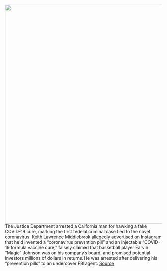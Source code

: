 <img src='https://cdn.vox-cdn.com/thumbor/a0_-ISAJjFrrk6UEu2mZlcvV5AU=/0x0:4225x2823/1200x800/filters:focal(2465x342:3141x1018)/cdn.vox-cdn.com/uploads/chorus_image/image/66558215/1208280266.jpg.0.jpg' width='700px' /><br/>
The Justice Department arrested a California man for hawking a fake COVID-19 cure, marking the first federal criminal case tied to the novel coronavirus. Keith Lawrence Middlebrook allegedly advertised on Instagram that he'd invented a “coronavirus prevention pill” and an injectable “COVID-19 formula vaccine cure,” falsely claimed that basketball player Earvin “Magic” Johnson was on his company's board, and promised potential investors millions of dollars in returns. He was arrested after delivering his “prevention pills” to an undercover FBI agent.
<a href='https://www.theverge.com/2020/3/26/21195236/fbi-doj-arrest-fake-coronavirus-vaccine-cure-covid-19-keith-middlebrook'> Source <a/>